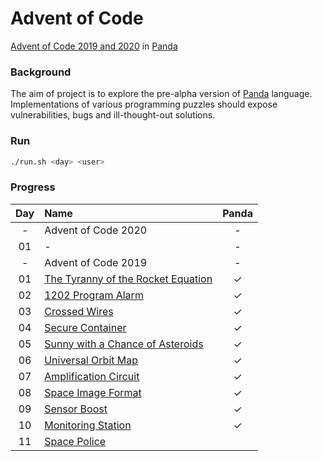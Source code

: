 # Advent of Code
[Advent of Code 2019 and 2020](https://adventofcode.com/) in [Panda](https://github.com/panda-lang/panda)

### Background
The aim of project is to explore the pre-alpha version of [Panda](https://github.com/panda-lang/panda) language.
Implementations of various programming puzzles should expose vulnerabilities, bugs and ill-thought-out solutions.

### Run
```bash
./run.sh <day> <user>
```

### Progress


| Day | Name | Panda | 
|:---:|:---|:---:|
| - | Advent of Code 2020 | - |
| 01 | - | - |
| - | Advent of Code 2019 | - |
| 01 | [The Tyranny of the Rocket Equation](https://adventofcode.com/2019/day/1) | ✓ |
| 02 | [1202 Program Alarm](https://adventofcode.com/2019/day/2) | ✓ |
| 03 | [Crossed Wires](https://adventofcode.com/2019/day/3) | ✓ |
| 04 | [Secure Container](https://adventofcode.com/2019/day/4) | ✓ |
| 05 | [Sunny with a Chance of Asteroids](https://adventofcode.com/2019/day/5) | ✓ |
| 06 | [Universal Orbit Map](https://adventofcode.com/2019/day/6) | ✓ |
| 07 | [Amplification Circuit](https://adventofcode.com/2019/day/7) | ✓ |
| 08 | [Space Image Format](https://adventofcode.com/2019/day/8) | ✓ |
| 09 | [Sensor Boost](https://adventofcode.com/2019/day/9) | ✓ |
| 10 | [Monitoring Station](https://adventofcode.com/2019/day/10) | ✓ |
| 11 | [Space Police](https://adventofcode.com/2019/day/11) |  |
